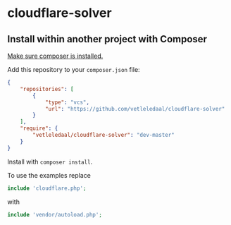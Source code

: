 # cloudflare-solver

## Install within another project with Composer
[Make sure composer is installed.](https://getcomposer.org/doc/00-intro.md)

Add this repository to your `composer.json` file:
```json
{
    "repositories": [
        {
            "type": "vcs",
            "url": "https://github.com/vetleledaal/cloudflare-solver"
        }
    ],
    "require": {
        "vetleledaal/cloudflare-solver": "dev-master"
    }
}
```
Install with `composer install`.

To use the examples replace
```php
include 'cloudflare.php';
```
with
```php
include 'vendor/autoload.php';
```
